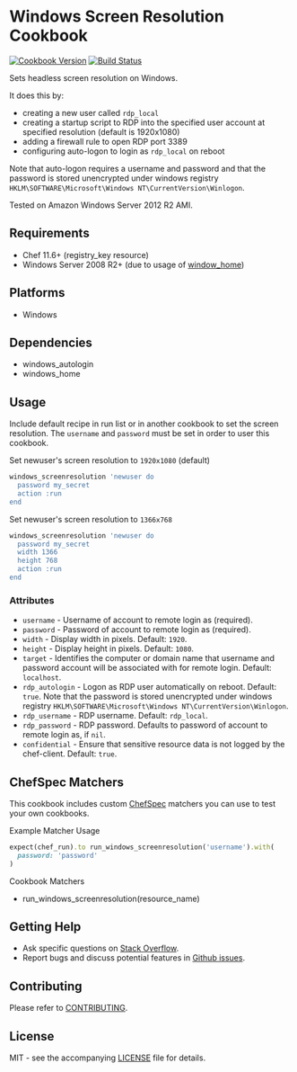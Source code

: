 # Windows Screen Resolution Cookbook

[![Cookbook Version](http://img.shields.io/cookbook/v/windows_screenresolution.svg?style=flat-square)][cookbook]
[![Build Status](https://img.shields.io/appveyor/ci/dhoer/chef-windows-screenresolution/master.svg?style=flat-square)][win]

[cookbook]: https://supermarket.chef.io/cookbooks/windows_screenresolution
[win]: https://ci.appveyor.com/project/dhoer/chef-windows-screenresolution

Sets headless screen resolution on Windows.  

It does this by:
 
- creating a new user called `rdp_local` 
- creating a startup script to RDP into the specified user account at specified resolution (default is 1920x1080) 
- adding a firewall rule to open RDP port 3389
- configuring auto-logon to login as `rdp_local` on reboot

Note that auto-logon requires a username and password and that the password is stored unencrypted under 
windows registry `HKLM\SOFTWARE\Microsoft\Windows NT\CurrentVersion\Winlogon`.

Tested on Amazon Windows Server 2012 R2 AMI.

## Requirements

- Chef 11.6+ (registry_key resource)
- Windows Server 2008 R2+ (due to usage of [window_home](https://github.com/dhoer/chef-windows_home))

## Platforms

- Windows

## Dependencies

- windows_autologin
- windows_home

## Usage

Include default recipe in run list or in another cookbook to set the screen resolution. 
The `username` and `password` must be set in order to user this cookbook.  

Set newuser's screen resolution to `1920x1080` (default)

``` ruby
windows_screenresolution 'newuser do
  password my_secret
  action :run
end
```

Set newuser's screen resolution to `1366x768`

```ruby
windows_screenresolution 'newuser do
  password my_secret
  width 1366
  height 768  
  action :run
end
```

### Attributes

- `username` - Username of account to remote login as (required).
- `password` - Password of account to remote login as (required).
- `width` -  Display width in pixels. Default: `1920`.
- `height` - Display height in pixels. Default: `1080`.
- `target` -   Identifies the computer or domain name that username and 
password account will be associated with for remote login. 
Default: `localhost`.
- `rdp_autologin` - Logon as RDP user automatically on reboot. Default:
`true`. Note that the password is stored unencrypted under windows 
registry `HKLM\SOFTWARE\Microsoft\Windows NT\CurrentVersion\Winlogon`.
- `rdp_username` -  RDP username. Default: `rdp_local`.
- `rdp_password` - RDP password. Defaults to password of account to 
remote login as, if `nil`.
- `confidential` - Ensure that sensitive resource data is not logged by 
the chef-client. Default: `true`.

## ChefSpec Matchers

This cookbook includes custom [ChefSpec](https://github.com/sethvargo/chefspec) matchers you can use to test 
your own cookbooks.

Example Matcher Usage

```ruby
expect(chef_run).to run_windows_screenresolution('username').with(
  password: 'password'
)
```
      
Cookbook Matchers

- run_windows_screenresolution(resource_name)

## Getting Help

- Ask specific questions on [Stack Overflow](http://stackoverflow.com/questions/tagged/chef+windows+screen+resolution).
- Report bugs and discuss potential features in 
[Github issues](https://github.com/dhoer/chef-windows_screenresolution/issues).

## Contributing

Please refer to [CONTRIBUTING](https://github.com/dhoer/chef-windows_screenresolution/blob/master/CONTRIBUTING.md).

## License

MIT - see the accompanying [LICENSE](https://github.com/dhoer/chef-windows_screenresolution/blob/master/LICENSE.md) 
file for details.
